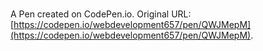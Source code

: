 # 

A Pen created on CodePen.io. Original URL: [https://codepen.io/webdevelopment657/pen/QWJMepM](https://codepen.io/webdevelopment657/pen/QWJMepM).

